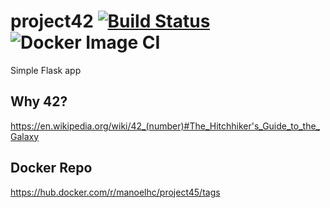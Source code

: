 # project42 [![Build Status](https://travis-ci.com/manoelhc/project42.svg?branch=master)](https://travis-ci.com/manoelhc/project42) ![Docker Image CI](https://github.com/manoelhc/project42/workflows/Docker%20Image%20CI/badge.svg)
Simple Flask app

## Why 42?
https://en.wikipedia.org/wiki/42_(number)#The_Hitchhiker's_Guide_to_the_Galaxy


## Docker Repo
https://hub.docker.com/r/manoelhc/project45/tags